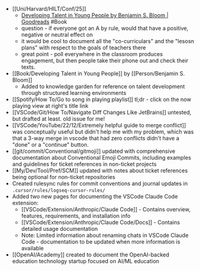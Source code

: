 - [[Uni/Harvard/HILT/Conf/25]]
	- [Developing Talent in Young People by Benjamin S. Bloom | Goodreads](https://www.goodreads.com/book/show/1471204.Developing_Talent_in_Young_People) #Book
	- question - if everyone got an A by rule, would that have a positive, negative or neutral effect on
	- it would be cool to document all the "co-curriculars" and the "lesosn plans" with respect to the goals of teachers there
	- great point - poll everywhere in the classroom produces engagement, but then people take their phone out and check their texts.
- [[Book/Developing Talent in Young People]] by [[Person/Benjamin S. Bloom]]
	- Added to knowledge garden for reference on talent development through structured learning environments
- [[Spotify/How To/Go to song in playing playlist]] tl;dr - click on the now playing view at right's title link
- [[VSCode/Git/How To/Navigate Diff Changes Like JetBrains]] untested, but drafted at least. old issue for me!
- [[VSCode/YouTube/22/12/Extremely helpful guide to merge conflict]] was conceptually useful but didn't help me with my problem, which was that a 3-way merge in vscode that had zero conflicts didn't have a "done" or a "continue" button.
- [[git/commit/Conventional/gitmoji]] updated with comprehensive documentation about Conventional Emoji Commits, including examples and guidelines for ticket references in non-ticket projects
- [[My/Dev/Tool/Pref/SCM]] updated with notes about ticket references being optional for non-ticket repositories
- Created rulesync rules for commit conventions and journal updates in `.cursor/rules/logseq-cursor-rules/`
- Added two new pages for documenting the VSCode Claude Code extension:
	- [[VSCode/Extension/Anthropic/Claude Code]] - Contains overview, features, requirements, and installation info
	- [[VSCode/Extension/Anthropic/Claude Code/Docs]] - Contains detailed usage documentation
	- Note: Limited information about renaming chats in VSCode Claude Code - documentation to be updated when more information is available
- [[OpenAI/Academy]] created to document the OpenAI-backed education technology startup focused on AI/ML education